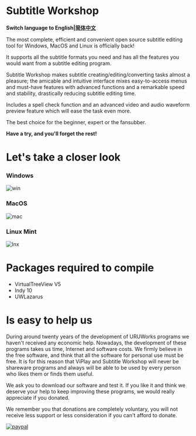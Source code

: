 # Subtitle Workshop
**Switch language to English|[简体中文](/README-CN.md)**

The most complete, efficient and convenient open source subtitle editing tool for Windows, MacOS and Linux is officially back!

It supports all the subtitle formats you need and has all the features you would want from a subtitle editing program.

Subtitle Workshop makes subtitle creating/editing/converting tasks almost a pleasure; the amicable and intuitive interface mixes easy-to-access menus and must-have features with advanced functions and a remarkable speed and stability, drastically reducing subtitle editing time.

Includes a spell check function and an advanced video and audio waveform preview feature which will ease the task even more.

The best choice for the beginner, expert or the fansubber. 

**Have a try, and you'll forget the rest!**

# Let's take a closer look

### Windows
![win](https://uruworks.net/img/sw_win1.png)

### MacOS
![mac](https://uruworks.net/img/sw_macos2.png)

### Linux Mint
![lnx](https://uruworks.net/img/sw_linux1.png)

# Packages required to compile

- VirtualTreeView V5
- Indy 10
- UWLazarus

# Is easy to help us

During around twenty years of the development of URUWorks programs we haven't received any economic help. Nowadays, the development of these programs takes us time, Internet and software costs. We firmly believe in the free software, and think that all the software for personal use must be free. It is for this reason that ViPlay and Subtitle Workshop will never be shareware programs and always will be able to be used by every person who likes them or finds them useful. 

We ask you to download our software and test it. If you like it and think we deserve your help to keep improving these programs, we would really appreciate if you donated. 

We remember you that donations are completely voluntary, you will not receive less support or less consideration if you can't afford to donate. 
 
[![paypal](https://www.paypalobjects.com/en_US/i/btn/btn_donateCC_LG.gif)](https://www.paypal.com/cgi-bin/webscr?cmd=_donations&business=uruworks@gmail.com&lc=US&item_name=Donate+to+URUWorks+Subtitle+Workshop&no_note=0&cn=&curency_code=USD&bn=PP-DonationsBF:btn_donateCC_LG.gif:NonHosted)
